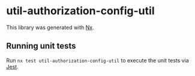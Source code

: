 # util-authorization-config-util

This library was generated with [Nx](https://nx.dev).

## Running unit tests

Run `nx test util-authorization-config-util` to execute the unit tests via [Jest](https://jestjs.io).
